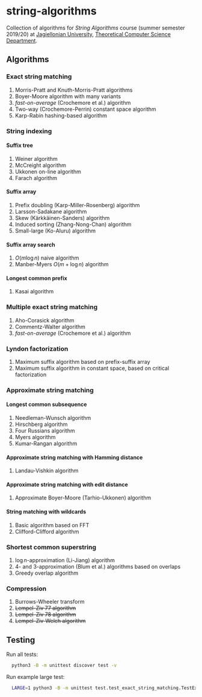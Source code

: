 # string-algorithms
Collection of algorithms for _String Algorithms_ course (summer semester 2019/20) at [Jagiellonian University](https://uj.edu.pl), [Theoretical Computer Science Department](https://tcs.uj.edu.pl).

## Algorithms

### Exact string matching
1. Morris-Pratt and Knuth-Morris-Pratt algorithms
2. Boyer-Moore algorithm with many variants
3. _fast-on-average_ (Crochemore et al.) algorithm
4. Two-way (Crochemore-Perrin) constant space algorithm
5. Karp-Rabin hashing-based algorithm

### String indexing

#### Suffix tree
1. Weiner algorithm
2. McCreight algorithm
3. Ukkonen on-line algorithm
4. Farach algorithm

#### Suffix array
1. Prefix doubling (Karp-Miller-Rosenberg) algorithm
2. Larsson-Sadakane algorithm
3. Skew (Kärkkäinen-Sanders) algorithm
4. Induced sorting (Zhang-Nong-Chan) algorithm
5. Small-large (Ko-Aluru) algorithm

#### Suffix array search
1. $O(m \log{n})$ naive algorithm
2. Manber-Myers $O(m + \log{n})$ algorithm

#### Longest common prefix
1. Kasai algorithm

### Multiple exact string matching
1. Aho-Corasick algorithm
2. Commentz-Walter algorithm
3. _fast-on-average_ (Crochemore et al.) algorithm

### Lyndon factorization
1. Maximum suffix algorithm based on prefix-suffix array
2. Maximum suffix algorithm in constant space, based on critical factorization

### Approximate string matching

#### Longest common subsequence
1. Needleman-Wunsch algorithm
2. Hirschberg algorithm
3. Four Russians algorithm
4. Myers algorithm
5. Kumar-Rangan algorithm

#### Approximate string matching with Hamming distance
1. Landau-Vishkin algorithm

#### Approximate string matching with edit distance
1. Approximate Boyer-Moore (Tarhio-Ukkonen) algorithm

#### String matching with wildcards
1. Basic algorithm based on FFT
2. Clifford-Clifford algorithm

### Shortest common superstring
1. $\log{n}$-approximation (Li-Jiang) algorithm
2. $4$- and $3$-approximation (Blum et al.) algorithms based on overlaps
3. Greedy overlap algorithm

### Compression
1. Burrows-Wheeler transform
2. ~~Lempel-Ziv 77 algorithm~~
3. ~~Lempel-Ziv 78 algorithm~~
4. ~~Lempel-Ziv-Welch algorithm~~

## Testing

Run all tests:
```bash
  python3 -B -m unittest discover test -v
```

Run example large test:
```bash
  LARGE=1 python3 -B -m unittest test.test_exact_string_matching.TestExactStringMatching.test_random_exact_string_matching -v
```
